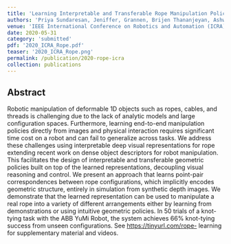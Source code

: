 ```yaml
---
title: 'Learning Interpretable and Transferable Rope Manipulation Policies Using Depth Sensing and Dense Object Descriptors'
authors: 'Priya Sundaresan, Jeniffer, Grannen, Brijen Thananjeyan, Ashwin Balakrishna, Michael Laskey, Kevine Stone, Joseph E. Gonzalez, Ken Goldberg'
venue: 'IEEE International Conference on Robotics and Automation (ICRA)'
date: 2020-05-31
category: 'submitted'
pdf: '2020_ICRA_Rope.pdf'
teaser: '2020_ICRA_Rope.png'
permalink: /publication/2020-rope-icra
collection: publications
---
```


Abstract
-------
Robotic manipulation of deformable 1D objects such as ropes, cables, and threads is challenging due to the lack of analytic models and large configuration spaces. Furthermore, learning end-to-end manipulation policies directly from images and physical interaction requires significant time cost on a robot and can fail to generalize across tasks. We address these challenges using interpretable deep visual representations for rope extending recent work on dense object descriptors for robot manipulation. This facilitates the design of interpretable and transferable geometric policies built on top of the learned representations, decoupling visual reasoning and control. We present an approach that learns point-pair correspondences between rope configurations, which implicitly encodes geometric structure, entirely in simulation from synthetic depth images. We demonstrate that the learned representation can be used to manipulate a real rope into a variety of different arrangements either by learning from demonstrations or using intuitive geometric policies. In 50 trials of a knot-tying task with the ABB YuMi Robot, the system achieves 66% knot-tying success from unseen configurations. See https://tinyurl.com/rope- learning for supplementary material and videos.

